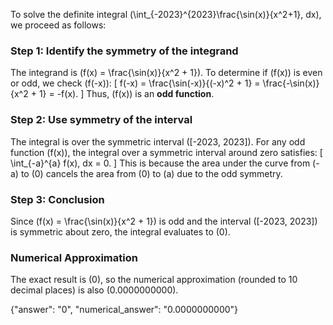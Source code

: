 

To solve the definite integral \(\int_{-2023}^{2023}\frac{\sin(x)}{x^2+1}\, dx\), we proceed as follows:

### Step 1: Identify the symmetry of the integrand
The integrand is \(f(x) = \frac{\sin(x)}{x^2 + 1}\). To determine if \(f(x)\) is even or odd, we check \(f(-x)\):
\[
f(-x) = \frac{\sin(-x)}{(-x)^2 + 1} = \frac{-\sin(x)}{x^2 + 1} = -f(x).
\]
Thus, \(f(x)\) is an **odd function**.

### Step 2: Use symmetry of the interval
The integral is over the symmetric interval \([-2023, 2023]\). For any odd function \(f(x)\), the integral over a symmetric interval around zero satisfies:
\[
\int_{-a}^{a} f(x)\, dx = 0.
\]
This is because the area under the curve from \(-a\) to \(0\) cancels the area from \(0\) to \(a\) due to the odd symmetry.

### Step 3: Conclusion
Since \(f(x) = \frac{\sin(x)}{x^2 + 1}\) is odd and the interval \([-2023, 2023]\) is symmetric about zero, the integral evaluates to \(0\).

### Numerical Approximation
The exact result is \(0\), so the numerical approximation (rounded to 10 decimal places) is also \(0.0000000000\).

{"answer": "0", "numerical_answer": "0.0000000000"}